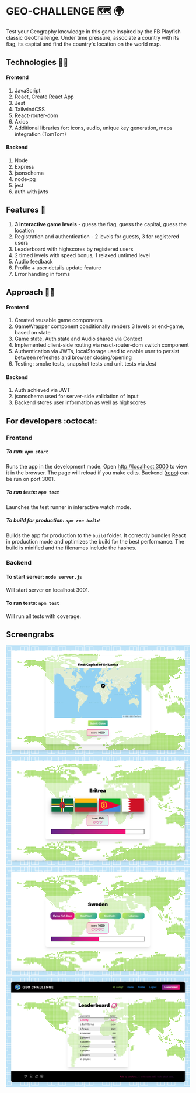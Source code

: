 # GEO-CHALLENGE :world_map: :earth_africa:

Test your Geography knowledge in this game inspired by the FB Playfish classic GeoChallenge. Under time pressure, associate a country with its flag, its capital and find the country's location on the world map. 

## Technologies :woman_scientist:
#### Frontend
1. JavaScript
2. React, Create React App 
3. Jest
4. TailwindCSS
5. React-router-dom
6. Axios
7. Additional libraries for: icons, audio, unique key generation, maps integration (TomTom)

#### Backend
1. Node
2. Express
3. jsonschema
4. node-pg
5. jest
6. auth with jwts

## Features :palm_tree:
1. **3 interactive game levels** - guess the flag, guess the capital, guess the location
2.  Registration and authentication - 2 levels for guests, 3 for registered users
3. Leaderboard with highscores by registered users
4. 2 timed levels with speed bonus, 1 relaxed untimed level
5. Audio feedback 
6. Profile + user details update feature
7. Error handling in forms

## Approach :woman_student:
#### Frontend
1. Created reusable game components
2. GameWrapper component conditionally renders 3 levels or end-game, based on state
3. Game state, Auth state and Audio shared via Context 
2. Implemented client-side routing via react-router-dom switch component
3. Authentication via JWTs, localStorage used to enable user to persist between refreshes and browser closing/opening
5. Testing: smoke tests, snapshot tests and unit tests via Jest

#### Backend 
1. Auth achieved via JWT
2. jsonschema used for server-side validation of input
3. Backend stores user information as well as highscores


## For developers :octocat:

### Frontend

##### To run: `npm start` 

Runs the app in the development mode. Open [http://localhost:3000](http://localhost:3000) to view it in the browser. The page will reload if you make edits. Backend ([repo](https://github.com/sanspanic/geo-challenge-backend)) can be run on port 3001.

##### To run tests: `npm test` 
Launches the test runner in interactive watch mode.

##### To build for production: `npm run build` 
Builds the app for production to the `build` folder. It correctly bundles React in production mode and optimizes the build for the best performance. The build is minified and the filenames include the hashes.

### Backend

#### To start server: `node server.js`

Will start server on localhost 3001. 

#### To run tests: `npm test`

Will run all tests with coverage. 


## Screengrabs
![maps](frontend/src/Assets/Screengrabs/maps.png)
![maps](frontend/src/Assets/Screengrabs/flags.png)
![maps](frontend/src/Assets/Screengrabs/capitals.png)
![maps](frontend/src/Assets/Screengrabs/leaderboard.png)



